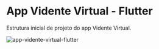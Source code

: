 # App Vidente Virtual - Flutter

Estrutura inicial de projeto do app Vidente Virtual.

![app-vidente-virtual-flutter](https://user-images.githubusercontent.com/67197423/152692863-4d6bae96-6303-448a-ad6b-0ed6db0824d6.jpg)
